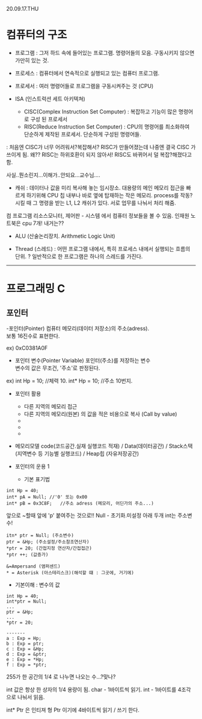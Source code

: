 20.09.17.THU

# 컴퓨터의 구조

- 프로그램 : 그저 하드 속에 들어있는 프로그램. 명령어들의 모음. 구동시키지 않으면 가만히 있는 것.
- 프로세스 : 컴퓨터에서 연속적으로 실행되고 있는 컴퓨터 프로그램.
- 프로세서 : 여러 명령어들로 프로그램을 구동시켜주는 것 (CPU)

- ISA (인스트럭션 세트 아키텍쳐)
	- CISC(Complex Instruction Set Computer)
		 : 복잡하고 기능이 많은 명령어로 구성 된 프로세서
	- RISC(Reduce Instruction Set Computer)
		: CPU의 명령어를 최소화하여 단순하게 제작된 프로세서. 단순하게 구성된 명령어들.

 : 처음엔 CISC가 너무 어려워서?복잡해서? RISC가 만들어졌는데 나중엔 결국 CISC 가 쓰이게 됨.
왜?? RISC는 하위호환이 되지 않아서! RISC도 바뀌어서 덜 복잡?해졌다고 함.

사실..뭔소린지...이해가..안되요...교수님....

- 캐쉬 : 데이터나 값을 미리 복사해 놓는 임시장소. 
대용량의 메인 메모리 접근을 빠르게 하기위해 CPU 칩 내부나 바로 옆에 탑재하는 작은 메모리.
process를 작동?시킬 때 그 명령을 받는 L1, L2 캐쉬가 있다.
서로 업무를 나눠서 처리 해줌. 

컴 프로그램
리소스모니터, 제어판 - 시스템 에서 컴퓨터 정보들을 볼 수 있음. 인재원 노트북은 cpu 7개! 내거는??

- ALU (산술논리장치. Arithmetic Logic Unit)

- Thread (스레드) : 어떤 프로그램 내에서, 특히 프로세스 내에서 실행되는 흐름의 단위. ? 
일반적으로 한 프로그램은 하나의 스레드를 가진다. 




-----------------------------------------------------------------------------------------------------------

# 프로그래밍 C

## 포인터

-포인터(Pointer)
컴퓨터 메모리(데이터 저장소)의 주소(adress).   
보통 16진수로 표현한다.   

ex) 0xC0381A0F

- 포인터 변수(Pointer Variable)
포인터(주소)를 저장하는 변수   
변수의 값은 무조건, '주소'로 판정된다.   

ex) int Hp = 10;	//체력 10.
    int* Hp = 10;	//주소 10번지.

- 포인터 활용
	- 다른 지역의 메모리 접근
	- 다른 지역의 메모리(원본) 의 값을 적은 비용으로 복사 (Call by value)
	- 
	- 
	- 

- 메모리모델
	code(코드공간.실재 실행코드 적재) / Data(데이터공간) / 
	Stack스택(지역변수 등 기능별 실행코드) / Heap힙 (자유저장공간)

- 포인터의 운용 1
	- 기본 표기법
```
int Hp = 40;
int* pA = Null;	//'0' 또는 0x00
int* pB = 0x3C8F;	//주소 adress (메모리, 어딘가의 주소...)
```
앞으로 ~할때 앞에 'p' 붙여주는 것으로!!
Null - 초기화.미설정
아래 두개 int는 주소변수!

```
itn* ptr = Null; (주소변수)
ptr = &Hp; (주소설정/주소참조연산자)
*ptr = 20; (간접지정 연산자/간접접근)
*ptr ++; (값증가)

&=Ampersand (앰퍼센드)
* = Asterisk (아스테리스크)(해석할 떄 : 그곳에, 거기에)
```

- 기본이해 : 변수의 값

```
int Hp = 40;
int*ptr = Null;
...
ptr = &Hp;
...
*ptr = 20;

-------
a : Exp = Hp; 
b : Exp = ptr;
c : Exp = &Hp;
d : Exp = &ptr;
e : Exp = *Hp; 
f : Exp = *ptr;
```

255가 한 공간의 1/4 로 나누면 나오는 수...?맞나?

int 값은 항상 한 상자의 1/4 용량이 됨.
char - 1바이트씩 읽기.
int - 1바이트를 4조각으로 나눠서 읽음. 

int* Ptr 은 인티져 형 Ptr 이기에 4바이트씩 읽기 / 쓰기 한다.
